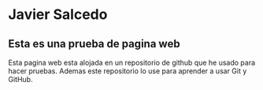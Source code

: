 
# Javier Salcedo

## Esta es una prueba de pagina web

Esta pagina web esta alojada en un repositorio de github que he usado para hacer pruebas.
Ademas este repositorio lo use para aprender a usar Git y GitHub.
